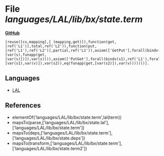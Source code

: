 # File _languages/LAL/lib/bx/state.term_
**[GitHub](https://github.com/softlang/yas/blob/master/languages/LAL/lib/bx/state.term)**
```
[reuse([cx,mapping],[ (mapping,get)]),function(get,[ref('L1')],total,ref('L2')),function(put,[ref('L1'),ref('L2')],partial,ref('L1')),axiom(['GetPut'],forall(bindv(s),ref('L1'),eq(funapp(put,[var(s),funapp(get,[var(s)])]),var(s)))),axiom(['PutGet'],forall(bindv(s1),ref('L1'),forall(bindv(s2),ref('L1'),forall(bindv(v),ref('L2'),ifthen(eq(funapp(put,[var(s1),var(v)]),var(s2)),eq(funapp(get,[var(s2)]),var(v)))))))].
```

## Languages
* [LAL](../languages/LAL.md)

## References
* elementOf('languages/LAL/lib/bx/state.term',lal(term))
* mapsTo(parse,['languages/LAL/lib/bx/state.lal'],['languages/LAL/lib/bx/state.term'])
* mapsTo(deps,['languages/LAL/lib/bx/state.term'],['languages/LAL/lib/bx/state.deps'])
* mapsTo(transform,['languages/LAL/lib/bx/state.term'],['languages/LAL/lib/bx/state.term2'])
